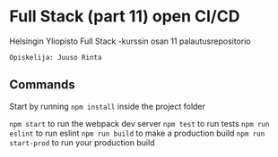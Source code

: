# Full Stack (part 11) open CI/CD

Helsingin Yliopisto Full Stack -kurssin osan 11 palautusrepositorio
```
Opiskelija: Juuso Rinta
```

## Commands

Start by running `npm install` inside the project folder

`npm start` to run the webpack dev server
`npm test` to run tests
`npm run eslint` to run eslint
`npm run build` to make a production build
`npm run start-prod` to run your production build
